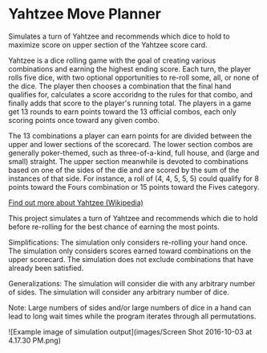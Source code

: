 # Yahtzee Move Planner
Simulates a turn of Yahtzee and recommends which dice to hold to maximize score on upper section of the Yahtzee score card.

Yahtzee is a dice rolling game with the goal of creating various combinations and earning the highest ending score. Each turn, the player rolls five dice, with two optional opportunities to re-roll some, all, or none of the dice. The player then chooses a combination that the final hand qualifies for, calculates a score accoridng to the rules for that combo, and finally adds that score to the player's running total. The players in a game get 13 rounds to earn points toward the 13 official combos, each only scoring points once toward any given combo.

The 13 combinations a player can earn points for are divided between the upper and lower sections of the scorecard. The lower section combos are generally poker-themed, such as three-of-a-kind, full house, and (large and small) straight. The upper section meanwhile is devoted to combinations based on one of the sides of the die and are scored by the sum of the instances of that side. For instance, a roll of (4, 4, 5, 5, 5) could qualify for 8 points toward the Fours combination or 15 points toward the Fives category. 

<a href="https://en.wikipedia.org/wiki/Yahtzee">Find out more about Yahtzee (Wikipedia)</a>

This project simulates a turn of Yahtzee and recommends which die to hold before re-rolling for the best chance of earning the most points. 

Simplifications: The simulation only considers re-rolling your hand once. The simulation only considers scores earned toward combinations on the upper scorecard. The simulation does not exclude combinations that have already been satisfied. 

Generalizations: The simulation will consider die with any arbitrary number of sides. The simulation will consider any arbitrary number of dice. 

Note: Large numbers of sides and/or large numbers of dice in a hand can lead to long wait times while the program iterates through all permutations.

![Example image of simulation output](images/Screen Shot 2016-10-03 at 4.17.30 PM.png)
